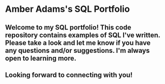 # Amber Adams's SQL Portfolio 

## Welcome to my SQL portfolio! This code repository contains examples of SQL I've written. Please take a look and let me know if you have any questions and/or suggestions. I'm always open to learning more. 

## Looking forward to connecting with you!
